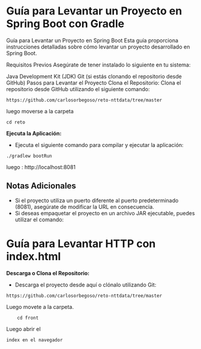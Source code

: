 
# Guía para Levantar un Proyecto en Spring Boot con Gradle

Guía para Levantar un Proyecto en Spring Boot
Esta guía proporciona instrucciones detalladas sobre cómo levantar un proyecto desarrollado en Spring Boot.

Requisitos Previos
Asegúrate de tener instalado lo siguiente en tu sistema:

Java Development Kit (JDK)
Git (si estás clonando el repositorio desde GitHub)
Pasos para Levantar el Proyecto
Clona el Repositorio:
Clona el repositorio desde GitHub utilizando el siguiente comando:

~~~
https://github.com/carlosorbegoso/reto-nttdata/tree/master
~~~
luego moverse a la carpeta
~~~
cd reto
~~~
**Ejecuta la Aplicación:**

- Ejecuta el siguiente comando para compilar y ejecutar la aplicación:
~~~
./gradlew bootRun
~~~

luego :
http://localhost:8081
## Notas Adicionales

- Si el proyecto utiliza un puerto diferente al puerto predeterminado (8081), asegúrate de modificar la URL en consecuencia.
- Si deseas empaquetar el proyecto en un archivo JAR ejecutable, puedes utilizar el comando:



# Guía para Levantar  HTTP con index.html

**Descarga o Clona el Repositorio:**

- Descarga el proyecto desde aquí o clónalo utilizando Git:
~~~
https://github.com/carlosorbegoso/reto-nttdata/tree/master
~~~

Luego movete a la carpeta.
~~~
	cd front
~~~
Luego abrir el 
~~~
index en el navegador
~~~
